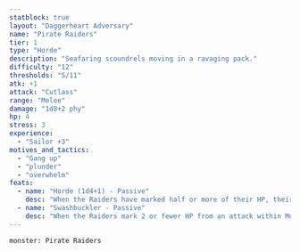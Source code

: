```yaml
---
statblock: true
layout: "Daggerheart Adversary"
name: "Pirate Raiders"
tier: 1
type: "Horde"
description: "Seafaring scoundrels moving in a ravaging pack."
difficulty: "12"
thresholds: "5/11"
atk: +1
attack: "Cutlass"
range: "Melee"
damage: "1d8+2 phy"
hp: 4
stress: 3
experience:
  - "Sailor +3"
motives_and_tactics:
  - "Gang up"
  - "plunder"
  - "overwhelm"
feats:
  - name: "Horde (1d4+1) - Passive"
    desc: "When the Raiders have marked half or more of their HP, their standard attack deals 1d4+1 physical damage instead."
  - name: "Swashbuckler - Passive"
    desc: "When the Raiders mark 2 or fewer HP from an attack within Melee range, the attacker must mark a Stress."
---
```


```statblock
monster: Pirate Raiders
```